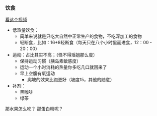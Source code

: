 

### 饮食
[看这个视频](https://www.bilibili.com/video/BV1Rh4y1c7s9/?spm_id_from=333.337.search-card.all.click&vd_source=9529002c63d8eefaf57e87e2c8193594)


- 低热量饮食：
    - 简单来说就是只吃大自然中正常生产的食物，不吃深加工的食物
    - 轻断食，比如：16+8轻断食（每天只在八个小时里面进食，12：00 - 20：00）
- 运动：占比其实不高；（怪不得瑶姐那么廋）
    - 保持运动习惯（胰岛素敏感度）
    - 运动一个小时消耗的热量你多吃几口就回来了
    - 早上空腹有氧运动
        - 爬坡的效果比跑更好（坡度15，其他的随意）
- 补剂：
    - 黑咖啡
    - 绿茶


那水果怎么吃？
那蛋白粉呢？